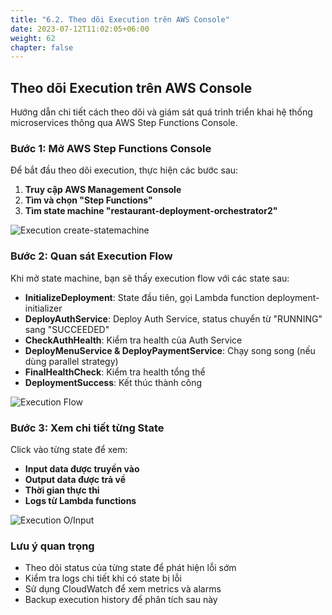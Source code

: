 ```yaml
---
title: "6.2. Theo dõi Execution trên AWS Console"
date: 2023-07-12T11:02:05+06:00
weight: 62
chapter: false
---
```


## Theo dõi Execution trên AWS Console

Hướng dẫn chi tiết cách theo dõi và giám sát quá trình triển khai hệ thống microservices thông qua AWS Step Functions Console.

### Bước 1: Mở AWS Step Functions Console

Để bắt đầu theo dõi execution, thực hiện các bước sau:

1. **Truy cập AWS Management Console**
2. **Tìm và chọn "Step Functions"**
3. **Tìm state machine "restaurant-deployment-orchestrator2"**

![Execution create-statemachine](/images/3/create-statemachine.jpg)
### Bước 2: Quan sát Execution Flow

Khi mở state machine, bạn sẽ thấy execution flow với các state sau:

- **InitializeDeployment**: State đầu tiên, gọi Lambda function deployment-initializer
- **DeployAuthService**: Deploy Auth Service, status chuyển từ "RUNNING" sang "SUCCEEDED"
- **CheckAuthHealth**: Kiểm tra health của Auth Service
- **DeployMenuService & DeployPaymentService**: Chạy song song (nếu dùng parallel strategy)
- **FinalHealthCheck**: Kiểm tra health tổng thể
- **DeploymentSuccess**: Kết thúc thành công

![Execution Flow](/images/3/stepfunctions_graph.png)
### Bước 3: Xem chi tiết từng State

Click vào từng state để xem:

- **Input data được truyền vào**
- **Output data được trả về**
- **Thời gian thực thi**
- **Logs từ Lambda functions**

![Execution O/Input](/images/3/output_input-state.jpg)
### Lưu ý quan trọng

- Theo dõi status của từng state để phát hiện lỗi sớm
- Kiểm tra logs chi tiết khi có state bị lỗi
- Sử dụng CloudWatch để xem metrics và alarms
- Backup execution history để phân tích sau này 